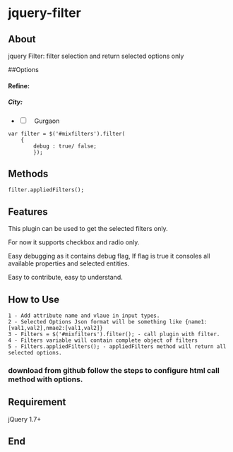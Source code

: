 # jquery-filter

## About
jquery Filter: filter selection and return selected options only

##Options
<div class="filters padding-hz10" id="mixfilters">
	<h4 class="no-margin padding-vr10 course-menu-head">Refine:</h4>
    <h5 class="margin-top10-margin-bottom0">City:</h5>
    <ul class="list-unstyled no-margin filtmedia">
    	<li>
    		<div class="checkbox no-padding">
    			<div class="radio i-checks">
    				<label class="filtelem">
    					<input class="filter pull" data-val="" data-name="" type="checkbox" name="city" value="Gurgaon">
                        &nbsp;&nbsp; Gurgaon
                    </label>
                </div>
            </div>
        </li>
	</ul>
</div>

	var filter = $('#mixfilters').filter(
		{
			debug : true/ false;
			});
		
## Methods 
	filter.appliedFilters();
## Features

This plugin can be used to get the selected filters only.

For now it supports checkbox and radio only.

Easy debugging as it contains debug flag, If flag is true it consoles all available properties and selected entities.

Easy to contribute, easy tp understand.

## How to Use 
	1 - Add attribute name and vlaue in input types. 
	2 - Selected Options Json format will be something like {name1:[val1,val2],nmae2:[val1,val2]}
	3 - Filters = $('#mixfilters').filter(); - call plugin with filter.
	4 - Filters variable will contain complete object of filters
	5 - Filters.appliedFilters(); - appliedFilters method will return all selected options.
### download from github follow the steps to configure html call method with options.

## Requirement 
  jQuery 1.7+

## End 
                  
